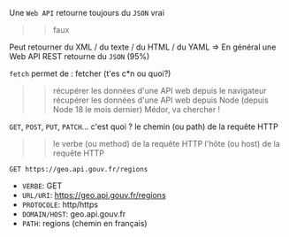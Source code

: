 Une `Web API` retourne toujours du `JSON`
vrai
>> faux 

Peut retourner du XML / du texte / du HTML / du YAML
=> En général une Web API REST retourne du `JSON` (95%)


`fetch` permet de :
fetcher (t'es c*n ou quoi?)
>> récupérer les données d'une API web depuis le navigateur
>> récupérer les données d'une API web depuis Node (depuis Node 18 le mois dernier)
Médor, va chercher !


`GET`, `POST`, `PUT`, `PATCH`... c'est quoi ?
le chemin (ou path) de la requête HTTP
>> le verbe (ou method) de la requête HTTP
l'hôte (ou host) de la requête HTTP


`GET https://geo.api.gouv.fr/regions`

- `VERBE`: GET
- `URL/URI`: https://geo.api.gouv.fr/regions
- `PROTOCOLE`: http/https
- `DOMAIN/HOST`: geo.api.gouv.fr
- `PATH`: regions (chemin en français)
